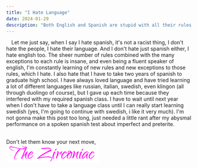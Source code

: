 ```yaml
---
title: "I Hate Language"
date: 2024-01-29
description: "Both English and Spanish are stupid with all their rules and exceptions to the rules"
---
```

&emsp;Let me just say, when I say I hate spanish, it's not a racist thing, I don't hate the people, I hate their language. And I don't hate just spanish either, I hate english too. The sheer number of rules combined with the many exceptions to each rule is insane, and even being a fluent speaker of english, I'm constantly learning of new rules and new exceptions to those rules, which I hate. I also hate that I have to take two years of spanish to graduate high school. I have always loved language and have tried learning a lot of different languages like russian, italian, swedish, even klingon (all through duolingo of course), but I gave up each time because they interfered with my required spanish class. I have to wait until next year when I don't have to take a language class until I can really start learning swedish (yes, I'm going to continue with swedish, i like it very much). I'm not gonna make this post too long, just needed a little rant after my abysmal performance on a spoken spanish test about imperfect and preterite.
&nbsp;  
&nbsp;  

Don't let them know your next move,  
<img src="https://github.com/ZirconiaCubed3v2/ZirconiaCubed3v2.github.io/blob/main/_images/sig.png?raw=true" alt="signature" style="width:250px;"/>
